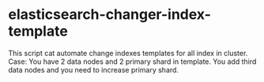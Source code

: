 # elasticsearch-changer-index-template
 This script cat automate change indexes templates for all index in cluster. Case: You have 2 data nodes and 2 primary shard in template. You add third data nodes and you need to increase primary shard. 
